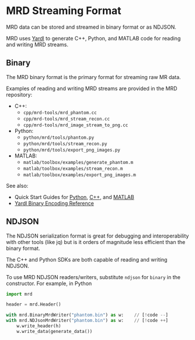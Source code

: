 # MRD Streaming Format

MRD data can be stored and streamed in binary format or as NDJSON.

MRD uses [Yardl](https://microsoft.github.io/yardl/) to generate C++, Python, and MATLAB code for reading and writing MRD streams.

## Binary

The MRD binary format is the primary format for streaming raw MR data.

Examples of reading and writing MRD streams are provided in the MRD repository:
- C++:
    - `cpp/mrd-tools/mrd_phantom.cc`
    - `cpp/mrd-tools/mrd_stream_recon.cc`
    - `cpp/mrd-tools/mrd_image_stream_to_png.cc`
- Python:
    - `python/mrd/tools/phantom.py`
    - `python/mrd/tools/stream_recon.py`
    - `python/mrd/tools/export_png_images.py`
- MATLAB:
    - `matlab/toolbox/examples/generate_phantom.m`
    - `matlab/toolbox/examples/stream_recon.m`
    - `matlab/toolbox/examples/export_png_images.m`

See also:
- Quick Start Guides for [Python](/python/quickstart), [C++](/cpp/quickstart), and [MATLAB](/matlab/quickstart)
- [Yardl Binary Encoding Reference](https://microsoft.github.io/yardl/reference/binary.html)

## NDJSON

The NDJSON serialization format is great for debugging and interoperability with other tools (like jq) but is it orders of magnitude less efficient than the binary format.

The C++ and Python SDKs are both capable of reading and writing NDJSON.

To use MRD NDJSON readers/writers, substitute `ndjson` for `binary` in the constructor.
For example, in Python

```python
import mrd

header = mrd.Header()

with mrd.BinaryMrdWriter("phantom.bin") as w:    // [!code --]
with mrd.NDJsonMrdWriter("phantom.bin") as w:    // [!code ++]
    w.write_header(h)
    w.write_data(generate_data())
```
